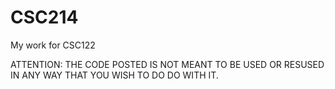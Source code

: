 # CSC214
My work for CSC122

ATTENTION: THE CODE POSTED IS NOT MEANT TO BE USED OR RESUSED IN ANY WAY THAT YOU WISH TO DO DO WITH IT.
